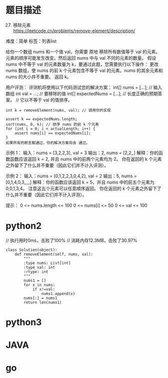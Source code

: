 # 题目描述

27. 移除元素  
https://leetcode.cn/problems/remove-element/description/  

难度：简单
标签：列表list

给你一个数组 nums 和一个值 val，你需要 原地 移除所有数值等于 val 的元素。元素的顺序可能发生改变。然后返回 nums 中与 val 不同的元素的数量。
假设 nums 中不等于 val 的元素数量为 k，要通过此题，您需要执行以下操作：
更改 nums 数组，使 nums 的前 k 个元素包含不等于 val 的元素。nums 的其余元素和 nums 的大小并不重要。
返回 k。

用户评测：
评测机将使用以下代码测试您的解决方案：
    int[] nums = [...]; // 输入数组
    int val = ...; // 要移除的值
    int[] expectedNums = [...]; // 长度正确的预期答案。
                                // 它以不等于 val 的值排序。

    int k = removeElement(nums, val); // 调用你的实现

    assert k == expectedNums.length;
    sort(nums, 0, k); // 排序 nums 的前 k 个元素
    for (int i = 0; i < actualLength; i++) {
        assert nums[i] == expectedNums[i];
    }
    如果所有的断言都通过，你的解决方案将会 通过。

示例 1：
输入：nums = [3,2,2,3], val = 3
输出：2, nums = [2,2,_,_]
解释：你的函数函数应该返回 k = 2, 并且 nums 中的前两个元素均为 2。
你在返回的 k 个元素之外留下了什么并不重要（因此它们并不计入评测）。

示例 2：
输入：nums = [0,1,2,2,3,0,4,2], val = 2
输出：5, nums = [0,1,4,0,3,_,_,_]
解释：你的函数应该返回 k = 5，并且 nums 中的前五个元素为 0,0,1,3,4。
注意这五个元素可以任意顺序返回。
你在返回的 k 个元素之外留下了什么并不重要（因此它们并不计入评测）。

提示：
0 <= nums.length <= 100
0 <= nums[i] <= 50
0 <= val <= 100

# python2

// 执行用时0ms，击败了100%
// 消耗内存12.3MB，击败了30.97%
```
class Solution(object):
    def removeElement(self, nums, val):
        """
        :type nums: List[int]
        :type val: int
        :rtype: int
        """
        nums1 = []
        for x in nums:
            if x!=val:
                nums1.append(x)
        nums[:] = nums1
        return len(nums1)
```

# python3 

# JAVA

# go
